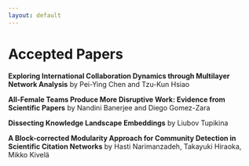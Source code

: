 ```yaml
---
layout: default
---
```


# Accepted Papers
**Exploring International Collaboration Dynamics through Multilayer Network Analysis** by Pei-Ying Chen and Tzu-Kun Hsiao

**All-Female Teams Produce More Disruptive Work: Evidence from Scientific Papers** by Nandini Banerjee and Diego Gomez-Zara

**Dissecting Knowledge Landscape Embeddings** by Liubov Tupikina

**A Block-corrected Modularity Approach for Community Detection in Scientific Citation Networks** by Hasti Narimanzadeh, Takayuki Hiraoka, Mikko Kivelä
